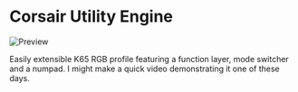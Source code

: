 # Corsair Utility Engine
![Preview](https://i.imgur.com/vdHwem3.png)

Easily extensible K65 RGB profile featuring a function layer, mode switcher and a numpad. I might make a quick video demonstrating it one of these days.